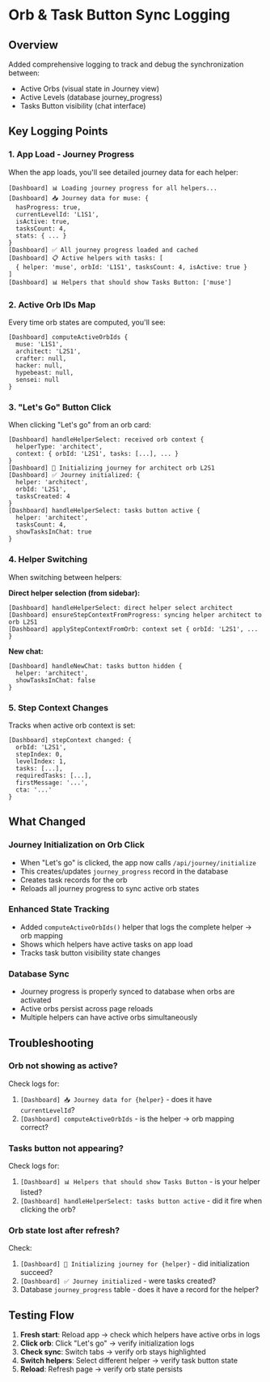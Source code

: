 # Orb & Task Button Sync Logging

## Overview
Added comprehensive logging to track and debug the synchronization between:
- Active Orbs (visual state in Journey view)
- Active Levels (database journey_progress)
- Tasks Button visibility (chat interface)

## Key Logging Points

### 1. App Load - Journey Progress
When the app loads, you'll see detailed journey data for each helper:

```
[Dashboard] 📊 Loading journey progress for all helpers...
[Dashboard] 📥 Journey data for muse: {
  hasProgress: true,
  currentLevelId: 'L1S1',
  isActive: true,
  tasksCount: 4,
  stats: { ... }
}
[Dashboard] ✅ All journey progress loaded and cached
[Dashboard] 📋 Active helpers with tasks: [
  { helper: 'muse', orbId: 'L1S1', tasksCount: 4, isActive: true }
]
[Dashboard] 📊 Helpers that should show Tasks Button: ['muse']
```

### 2. Active Orb IDs Map
Every time orb states are computed, you'll see:

```
[Dashboard] computeActiveOrbIds {
  muse: 'L1S1',
  architect: 'L2S1',
  crafter: null,
  hacker: null,
  hypebeast: null,
  sensei: null
}
```

### 3. "Let's Go" Button Click
When clicking "Let's go" from an orb card:

```
[Dashboard] handleHelperSelect: received orb context {
  helperType: 'architect',
  context: { orbId: 'L2S1', tasks: [...], ... }
}
[Dashboard] 🚀 Initializing journey for architect orb L2S1
[Dashboard] ✅ Journey initialized: {
  helper: 'architect',
  orbId: 'L2S1',
  tasksCreated: 4
}
[Dashboard] handleHelperSelect: tasks button active {
  helper: 'architect',
  tasksCount: 4,
  showTasksInChat: true
}
```

### 4. Helper Switching
When switching between helpers:

**Direct helper selection (from sidebar):**
```
[Dashboard] handleHelperSelect: direct helper select architect
[Dashboard] ensureStepContextFromProgress: syncing helper architect to orb L2S1
[Dashboard] applyStepContextFromOrb: context set { orbId: 'L2S1', ... }
```

**New chat:**
```
[Dashboard] handleNewChat: tasks button hidden {
  helper: 'architect',
  showTasksInChat: false
}
```

### 5. Step Context Changes
Tracks when active orb context is set:

```
[Dashboard] stepContext changed: {
  orbId: 'L2S1',
  stepIndex: 0,
  levelIndex: 1,
  tasks: [...],
  requiredTasks: [...],
  firstMessage: '...',
  cta: '...'
}
```

## What Changed

### Journey Initialization on Orb Click
- When "Let's go" is clicked, the app now calls `/api/journey/initialize`
- This creates/updates `journey_progress` record in the database
- Creates task records for the orb
- Reloads all journey progress to sync active orb states

### Enhanced State Tracking
- Added `computeActiveOrbIds()` helper that logs the complete helper → orb mapping
- Shows which helpers have active tasks on app load
- Tracks task button visibility state changes

### Database Sync
- Journey progress is properly synced to database when orbs are activated
- Active orbs persist across page reloads
- Multiple helpers can have active orbs simultaneously

## Troubleshooting

### Orb not showing as active?
Check logs for:
1. `[Dashboard] 📥 Journey data for {helper}` - does it have `currentLevelId`?
2. `[Dashboard] computeActiveOrbIds` - is the helper → orb mapping correct?

### Tasks button not appearing?
Check logs for:
1. `[Dashboard] 📊 Helpers that should show Tasks Button` - is your helper listed?
2. `[Dashboard] handleHelperSelect: tasks button active` - did it fire when clicking the orb?

### Orb state lost after refresh?
Check:
1. `[Dashboard] 🚀 Initializing journey for {helper}` - did initialization succeed?
2. `[Dashboard] ✅ Journey initialized` - were tasks created?
3. Database `journey_progress` table - does it have a record for the helper?

## Testing Flow

1. **Fresh start**: Reload app → check which helpers have active orbs in logs
2. **Click orb**: Click "Let's go" → verify initialization logs
3. **Check sync**: Switch tabs → verify orb stays highlighted
4. **Switch helpers**: Select different helper → verify task button state
5. **Reload**: Refresh page → verify orb state persists

